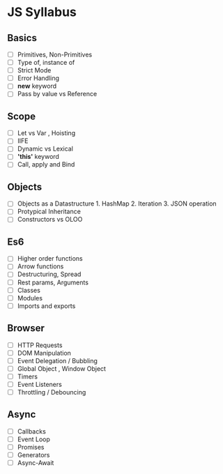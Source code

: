 # JS Syllabus

## Basics
   * [ ] Primitives, Non-Primitives
   * [ ] Type of, instance of
   * [ ] Strict Mode
   * [ ] Error Handling
   * [ ] **new** keyword
   * [ ] Pass by value vs Reference
## Scope
  * [ ] Let vs Var , Hoisting
  * [ ] IIFE
  * [ ] Dynamic vs Lexical
  * [ ] **'this'** keyword
  * [ ] Call, apply and Bind
## Objects
  * [ ] Objects as a Datastructure
        1. HashMap
        2. Iteration
        3. JSON operation
  * [ ] Protypical Inheritance
  * [ ] Constructors vs OLOO
## Es6
  * [ ] Higher order functions
  * [ ] Arrow functions
  * [ ] Destructuring, Spread
  * [ ] Rest params, Arguments
  * [ ] Classes
  * [ ] Modules
  * [ ] Imports and exports
## Browser
  * [ ] HTTP Requests
  * [ ] DOM Manipulation
  * [ ] Event Delegation / Bubbling
  * [ ] Global Object , Window Object
  * [ ] Timers
  * [ ] Event Listeners
  * [ ] Throttling / Debouncing
## Async
  * [ ] Callbacks
  * [ ] Event Loop
  * [ ] Promises
  * [ ] Generators
  * [ ] Async-Await
